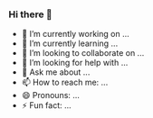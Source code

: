 ### Hi there 👋

<!--
**akshraj-05/akshraj-05** is a ✨ _special_ ✨ repository because its `README.md` (this file) appears on your GitHub profile.-->



- 🔭 I’m currently working on ...
- 🌱 I’m currently learning ...
- 👯 I’m looking to collaborate on ...
- 🤔 I’m looking for help with ...
- 💬 Ask me about ...
- 📫 How to reach me: ...
- 😄 Pronouns: ...
- ⚡ Fun fact: ...

